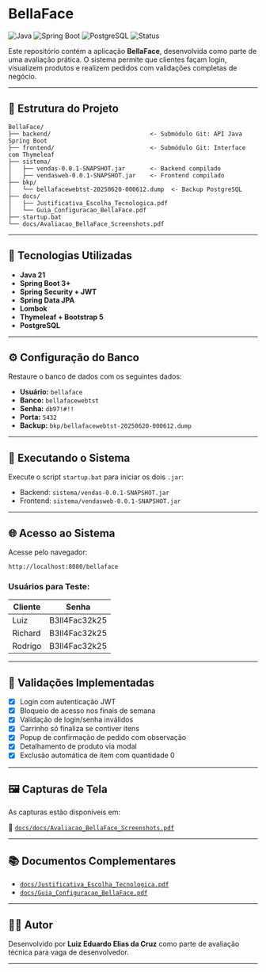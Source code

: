 # BellaFace

![Java](https://img.shields.io/badge/Java-21-blue.svg)
![Spring Boot](https://img.shields.io/badge/Spring_Boot-3.0+-brightgreen.svg)
![PostgreSQL](https://img.shields.io/badge/Database-PostgreSQL-blue.svg)
![Status](https://img.shields.io/badge/Status-Completo-green.svg)

Este repositório contém a aplicação **BellaFace**, desenvolvida como parte de uma avaliação prática. O sistema permite que clientes façam login, visualizem produtos e realizem pedidos com validações completas de negócio.

---

## 📂 Estrutura do Projeto

```
BellaFace/
├── backend/                            <- Submódulo Git: API Java Spring Boot
├── frontend/                           <- Submódulo Git: Interface com Thymeleaf
├── sistema/
│   ├── vendas-0.0.1-SNAPSHOT.jar       <- Backend compilado
│   ├── vendasweb-0.0.1-SNAPSHOT.jar    <- Frontend compilado
├── bkp/
│   └── bellafacewebtst-20250620-000612.dump  <- Backup PostgreSQL
├── docs/
│   ├── Justificativa_Escolha_Tecnologica.pdf
│   └── Guia_Configuracao_BellaFace.pdf
├── startup.bat
└── docs/Avaliacao_BellaFace_Screenshots.pdf
```

---

## 🧰 Tecnologias Utilizadas

- **Java 21**
- **Spring Boot 3+**
- **Spring Security + JWT**
- **Spring Data JPA**
- **Lombok**
- **Thymeleaf + Bootstrap 5**
- **PostgreSQL**

---

## ⚙️ Configuração do Banco

Restaure o banco de dados com os seguintes dados:

- **Usuário:** `bellaface`
- **Banco:** `bellafacewebtst`
- **Senha:** `db97!#!!`
- **Porta:** `5432`
- **Backup:** `bkp/bellafacewebtst-20250620-000612.dump`

---

## 🚀 Executando o Sistema

Execute o script `startup.bat` para iniciar os dois `.jar`:

- Backend: `sistema/vendas-0.0.1-SNAPSHOT.jar`
- Frontend: `sistema/vendasweb-0.0.1-SNAPSHOT.jar`

---

## 🌐 Acesso ao Sistema

Acesse pelo navegador:

```
http://localhost:8080/bellaface
```

### Usuários para Teste:

| Cliente  | Senha           |
|----------|------------------|
| Luiz     | B3ll4Fac32k25    |
| Richard  | B3ll4Fac32k25    |
| Rodrigo  | B3ll4Fac32k25    |

---

## 🔐 Validações Implementadas

- [x] Login com autenticação JWT
- [x] Bloqueio de acesso nos finais de semana
- [x] Validação de login/senha inválidos
- [x] Carrinho só finaliza se contiver itens
- [x] Popup de confirmação de pedido com observação
- [x] Detalhamento de produto via modal
- [x] Exclusão automática de item com quantidade 0

---

## 🖼️ Capturas de Tela

As capturas estão disponíveis em:

📄 [`docs/docs/Avaliacao_BellaFace_Screenshots.pdf`](docs/Avaliacao_BellaFace_Screenshots.pdf)

---

## 📚 Documentos Complementares

- [`docs/Justificativa_Escolha_Tecnologica.pdf`](docs/Justificativa_Escolha_Tecnologica.pdf)
- [`docs/Guia_Configuracao_BellaFace.pdf`](docs/Guia_Configuracao_BellaFace.pdf)

---

## 👨‍💻 Autor

Desenvolvido por **Luiz Eduardo Elias da Cruz** como parte de avaliação técnica para vaga de desenvolvedor.

---
